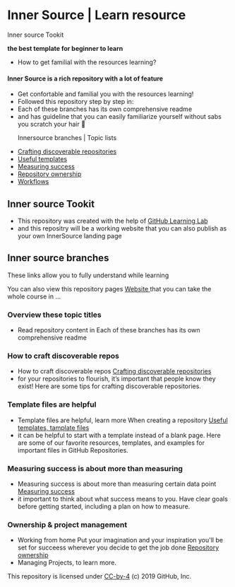 

# Inner Source | Learn resource
Inner source Tookit

**the best template for beginner to learn**
- How to get familial with the resources learning?
     
#### Inner Source is a rich repository with a lot of feature 
   
- Get confortable and familial you with the resources learning!
- Followed this repository step by step in: 
- Each of these branches has its own comprehensive readme
- and has guideline that you can easily familiarize yourself without sabs you scratch your hair 💇

<ul>
   <p> Innersource  branches | Topic lists</p>
    <li><a href="discoverable/">Crafting discoverable repositories</a></li>
    <li><a href="templates/">Useful templates</a></li>
    <li><a href="metrics/">Measuring success</a></li>
    <li><a href="repo-ownership/">Repository ownership</a></li>
   <li><a href="workflows/">Workflows</a></li>
</ul>

## Inner source Tookit
- This repository was created with the help of <a href="https://lab.github.com/">GitHub Learning Lab</a>
- and this repositry will be a working website that you can also publish as your own InnerSource landing page


## Inner source branches 
These links allow you to fully understand while learning
<p>You can also view this repository pages <a href="https://djibal.github.io/innersource/">Website </a>
that you can take the whole course in ... 

### Overview these topic titles
- Read repository content in Each of these branches has its own comprehensive readme

### How to craft discoverable repos 
- How to craft discoverable repos <a href="discoverable/">Crafting discoverable repositories</a> 
- for your repositories to flourish, it’s important that people know they exist! Here are some tips for crafting discoverable repositories.

### Template files are helpful
- Template files are helpful, learn more When creating a repository <a href="templates/"> Useful templates, tamplate files </a> 
- it can be helpful to start with a template instead of a blank page. Here are some of our favorite resources, templates, and examples for important files in GitHub Repositories.

### Measuring success is about more than measuring
   
- Measuring success is about more than measuring certain data point <a href="metrics/"> Measuring success</a>
- it important to think about what success means to you. Have clear goals before getting started, including a plan on how to measure.

### Ownership & project management

- Working from home Put your imagination and your inspiration you'll be set for succeess wherever you decide to get the job done <a href="repo-ownership/"> Repository ownership</a>
- Managing Projects, to learn more.


<p>This repository is licensed under <a href=".../LICENSE">CC-by-4</a> (c) 2019 GitHub, Inc.</p> 
